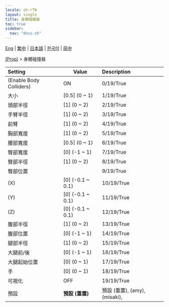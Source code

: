 ```yaml
---
locale: zh-rTW
layout: single
title: 身體碰撞器
toc: true
sidebar:
  nav: "docs-zh"
---
```

[Eng](/dancexr/menu/2025.4/prop/body_colliders) | [繁中](/tw/dancexr/menu/2025.4/prop/body_colliders) | [日本語](/jp/dancexr/menu/2025.4/prop/body_colliders) | [한국어](/kr/dancexr/menu/2025.4/prop/body_colliders) | [简中](/zh/dancexr/menu/2025.4/prop/body_colliders)

[(Prop)](../menu#(Prop)) > 身體碰撞器



| Setting | Value | Description |
| :--- | --- | :--- |
| (Enable Body Colliders) | ON | 0/19/True
| 大小 | [0.5] (0 ~ 1) | 1/19/True
| 頭部半徑 | [1] (0 ~ 2) | 2/19/True
| 手臂半徑 | [1] (0 ~ 2) | 3/19/True
| 前臂 | [1] (0 ~ 2) | 4/19/True
| 胸部寬度 | [1] (0 ~ 2) | 5/19/True
| 腰部寬度 | [0.5] (0 ~ 1) | 6/19/True
| 臀部寬度 | [0] (-1 ~ 1) | 7/19/True
| 臀部半徑 | [1] (0 ~ 2) | 8/19/True
| 臀部位置 || 9/19/True
| (X) | [0] (-0.1 ~ 0.1) | 10/19/True
| (Y) | [0] (-0.1 ~ 0.1) | 11/19/True
| (Z) | [0] (-0.1 ~ 0.1) | 12/19/True
| 腹部半徑 | [1] (0 ~ 2) | 13/19/True
| 腹部位置 | [0] (-1 ~ 1) | 14/19/True
| 腿部半徑 | [1] (0 ~ 2) | 15/19/True
| 大腿前/後 | [0] (-1 ~ 1) | 16/19/True
| 大腿起始位置 | [0] (0 ~ 1) | 17/19/True
| 手 | [0] (0 ~ 1) | 18/19/True
| 可視化 | OFF | 19/19/True
| 預設 | **預設 (重置)** | 預設 (重置), (amy), (misaki),  |
